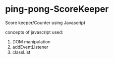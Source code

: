 # ping-pong-ScoreKeeper
Score keeper/Counter using Javascript

concepts of javascript used:
  1) DOM manipulation
  2) addEventListener
  3) classList
